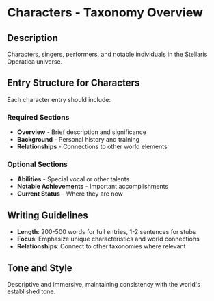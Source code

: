 # Characters - Taxonomy Overview

## Description
Characters, singers, performers, and notable individuals in the Stellaris Operatica universe.

## Entry Structure for Characters
Each character entry should include:

### Required Sections
- **Overview** - Brief description and significance
- **Background** - Personal history and training
- **Relationships** - Connections to other world elements

### Optional Sections
- **Abilities** - Special vocal or other talents
- **Notable Achievements** - Important accomplishments
- **Current Status** - Where they are now

## Writing Guidelines
- **Length**: 200-500 words for full entries, 1-2 sentences for stubs
- **Focus**: Emphasize unique characteristics and world connections
- **Relationships**: Connect to other taxonomies where relevant

## Tone and Style
Descriptive and immersive, maintaining consistency with the world's established tone.